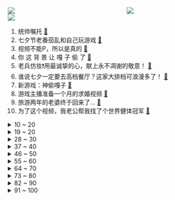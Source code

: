 <div >
	<a style="float:left;width:55%;" href = "https://github.com/anuraghazra/github-readme-stats">
	 <img src = "https://github-readme-stats.vercel.app/api?username=iuuuuuaena&theme=buefy&show_icons=true"/>
	</a>
	<a  style="float:right;width:45%" href = "https://github.com/anuraghazra/github-readme-stats">
	 <img  src="https://github-readme-stats.vercel.app/api/top-langs/?username=anuraghazra&layout=compact"/>
	</a>
	</div>

[![](https://img.shields.io/badge/jxd-@jxdgogogo.xyz-yellowgreen.svg)](https://www.jxdgogogo.xyz)<br>
1. 统帅嘱托 [:link:](//www.bilibili.com/video/BV1GG4y1v73h) <br>
2. 七夕节老番茄乱和自己玩游戏 [:link:](//www.bilibili.com/video/BV12t4y1V7sc) <br>
3. 视频不能P，所以是真的 [:link:](//www.bilibili.com/video/BV1Bg411C7VP) <br>
4. 你 这 背 景 让 嘎 子 偷 了 [:link:](//www.bilibili.com/video/BV1Je4y1D7b4) <br>
5. 老兵仿妆❗用最诚挚的心，献上永不凋谢的敬意！ [:link:](//www.bilibili.com/video/BV1fU4y1v74M) <br>
6. 谁说七夕一定要去高档餐厅？这家大排档可浪漫多了！ [:link:](//www.bilibili.com/video/BV1aY4y1P7Ej) <br>
7. 新游戏：神偷嘎子 [:link:](//www.bilibili.com/video/BV1od4y1U7uS) <br>
8. 游戏主播准备一个月的求婚视频 [:link:](//www.bilibili.com/video/BV1Gd4y1S7GT) <br>
9. 旅游两年的老婆终于回来了... [:link:](//www.bilibili.com/video/BV1mY4y1P7uG) <br>
10. 为了这个视频，我老公帮我找了个世界健体冠军 [:link:](//www.bilibili.com/video/BV1na411N7SB) <br>
<details>
<summary>10 ~ 20</summary>

11. 下次是不是要证明我是我自己…… [:link:](//www.bilibili.com/video/BV1NG411a7se) <br>
12. 新华社受权公告 [:link:](//www.bilibili.com/video/BV1Sd4y1U7Nw) <br>
13. 我的朋友是个村长是什么体验！ [:link:](//www.bilibili.com/video/BV1Gd4y1T7Vw) <br>
14. 中华人民共和国外交部声明 [:link:](//www.bilibili.com/video/BV1hF411A7ce) <br>
15. 金轮电影宇宙 [:link:](//www.bilibili.com/video/BV1Fg411275z) <br>
16. 《蒜香蒸排骨》谁能拒绝？比油炸的更健康！ [:link:](//www.bilibili.com/video/BV1JB4y1r73C) <br>
17. 【时代少年团】《哭泣的游戏》剧情版MV [:link:](//www.bilibili.com/video/BV12S4y1x7oa) <br>
18. 纳米ikun，黑子 ! [:link:](//www.bilibili.com/video/BV1hG411h729) <br>
19. 两对情侣居然在一起干这样的事？？？ [:link:](//www.bilibili.com/video/BV1Qg41117js) <br>
</details>
<details>
<summary>19 ~ 20</summary>

20. 工作第一年VS工作第十年 [:link:](//www.bilibili.com/video/BV1JG4y1v7av) <br>
21. 我的女儿出生第一天 [:link:](//www.bilibili.com/video/BV1PW4y117Ud) <br>
22. （当你去找有对象的朋友玩） [:link:](//www.bilibili.com/video/BV1gr4y1577U) <br>
23. 《原神》EP - 硝彩盛放之光 [:link:](//www.bilibili.com/video/BV1Zd4y1K76h) <br>
24. 法律咨询的4大顶流 [:link:](//www.bilibili.com/video/BV1xV4y1j7vU) <br>
25. 英国皇家卫兵为什么要大声吼游客？全球不知道的卫兵冷知识。 [:link:](//www.bilibili.com/video/BV1xV4y1j7xT) <br>
26. “雪崩时，没有一片雪花是无辜的” [:link:](//www.bilibili.com/video/BV1fG411h7t4) <br>
27. 羞耻是真羞耻，快乐也是真快乐 [:link:](//www.bilibili.com/video/BV1WW4y117Jw) <br>
28. 这搭档不能要！ [:link:](//www.bilibili.com/video/BV19U4y1Y7k7) <br>
</details>
<details>
<summary>28 ~ 30</summary>

29. 贩卖吸食毒品工具的小店被粉丝天眼举报！老板娘：「问就是不知道」 [:link:](//www.bilibili.com/video/BV1vd4y1U7Pr) <br>
30. 爸妈下班前的极限一小时…… [:link:](//www.bilibili.com/video/BV1Xa411T78h) <br>
31. 《关于我妈花十块钱买了个雪王杯给我但是用他热水泡茶导致雪王变形这件事》 [:link:](//www.bilibili.com/video/BV14g411C7kC) <br>
32. 请选择英雄 [:link:](//www.bilibili.com/video/BV1jN4y1j7dV) <br>
33. 三倍体西瓜到底是什么？ [:link:](//www.bilibili.com/video/BV1sd4y1U7h4) <br>
34. 【俄罗斯街拍P23】热爱生活的人总带着笑意 | Semkavkvadrate [:link:](//www.bilibili.com/video/BV1hY4y1P7gp) <br>
35. 耗时66666分钟千里江山图被我做成手镯 [:link:](//www.bilibili.com/video/BV1ZW4y1y7FL) <br>
36. 现实中女生的真实想法… [:link:](//www.bilibili.com/video/BV1kt4y1V7CS) <br>
37. 我偶然翻到了高三时期她留在我mp3里的留言 [:link:](//www.bilibili.com/video/BV1Le4y1X78q) <br>
</details>
<details>
<summary>37 ~ 40</summary>

38. 【特种兵 立二等功】放弃提干！放弃安置！真的后悔了？ [:link:](//www.bilibili.com/video/BV1Ge4y1D7u5) <br>
39. 教练是我爸 一路骂到家 [:link:](//www.bilibili.com/video/BV1zS4y1x7Dw) <br>
40. 【查理九世COS】【场照】这是你的童年吗？ [:link:](//www.bilibili.com/video/BV14a411Z7Km) <br>
41. 当我故意把女友叫成她闺蜜的名字！ [:link:](//www.bilibili.com/video/BV12t4y1V7E1) <br>
42. 这才是真正的丛林神庙！【我的世界·文明复苏#10】 [:link:](//www.bilibili.com/video/BV1mU4y1Y7Hj) <br>
43. 【原神】耗时40小时！！！两只凯瑟琳会晤成功！！！ [:link:](//www.bilibili.com/video/BV1ZB4y1r742) <br>
44. 当你穿越到了「哈利波特」的魔法世界!!？ [:link:](//www.bilibili.com/video/BV1hF411A76L) <br>
45. “说 摆 就 摆” [:link:](//www.bilibili.com/video/BV11a411Z7o9) <br>
46. 这种害人的东西为什么会存在？ 脊柱胸椎曲度就是这么被弄没的！ [:link:](//www.bilibili.com/video/BV1bd4y1N7mH) <br>
</details>
<details>
<summary>46 ~ 50</summary>

47. 【荒野大镖客2】我的亚瑟真的需要救赎吗？（二） [:link:](//www.bilibili.com/video/BV16a411Z7mX) <br>
48. 在无尽的沙漠当中没有树木！该如何生存下去【我的世界】 P5 [:link:](//www.bilibili.com/video/BV1NB4y1874p) <br>
49. 原来书上的这些东西也有名字！ [:link:](//www.bilibili.com/video/BV11B4y1b7tC) <br>
50. 对小孩来说可能不太健康，对成年人来说刚刚好！ [:link:](//www.bilibili.com/video/BV1FS4y147fH) <br>
51. 《全新功能上线！遇到“限流”怎么办？》 [:link:](//www.bilibili.com/video/BV15G4y1v7jy) <br>
52. 【PV】群青，但贝拉翻唱版 [:link:](//www.bilibili.com/video/BV1FB4y187ZT) <br>
53. 已经开始！东部战区陆续在台岛周边开展一系列联合军事行动 [:link:](//www.bilibili.com/video/BV1ZG4y1e79n) <br>
54. 我拍的中国空间站比日本人拍的更“土”！这是全球公开范围内最清晰了不？ [:link:](//www.bilibili.com/video/BV17d4y1T78f) <br>
55. 管记水席  厨子探店¥688 [:link:](//www.bilibili.com/video/BV1zU4y1Y76M) <br>
</details>
<details>
<summary>55 ~ 60</summary>

56. 去蜡像馆的人拍视频有多拼命 [:link:](//www.bilibili.com/video/BV1oa411M7Yz) <br>
57. 500个史诗皮肤秘宝能开出什么 [:link:](//www.bilibili.com/video/BV1WG4y1v7g9) <br>
58. 【花亦山】罗衣轻解 丨夏日皮肤PV [:link:](//www.bilibili.com/video/BV1LV4y1j7MA) <br>
59. 終於啊來到天安門，祝祖國繁榮昌盛 [:link:](//www.bilibili.com/video/BV1va411N7L3) <br>
60. 【猛男版】小城夏天丨来看看我们生活的小城吧！ [:link:](//www.bilibili.com/video/BV1pW4y1y7AJ) <br>
61. 别人代女主而我代助理… [:link:](//www.bilibili.com/video/BV1od4y1K7z4) <br>
62. 急急国王是什么梗【梗指南】 [:link:](//www.bilibili.com/video/BV1VB4y187wR) <br>
63. 【散人】国产悬疑恐怖《隐秘的角落》试玩 逃脱轮回的一天 [:link:](//www.bilibili.com/video/BV1XS4y1x7kw) <br>
64. 郭站长首次尝鲜“假背景”！ [:link:](//www.bilibili.com/video/BV1Zt4y1V7CE) <br>
</details>
<details>
<summary>64 ~ 70</summary>

65. 当你有个电竞职业选手室友是种什么体验 [:link:](//www.bilibili.com/video/BV1xa411N72G) <br>
66. 又心疼又敬佩！这就是我们的中国军人！ [:link:](//www.bilibili.com/video/BV1GF411A7ry) <br>
67. 两名不一样的永生者，在水比命贵的星球上如何共存？ [:link:](//www.bilibili.com/video/BV1xW4y1179H) <br>
68. 坚硬的大理石，能雕出轻盈的薄纱质感吗？ [:link:](//www.bilibili.com/video/BV1ra411N7Dg) <br>
69. 疯狂且鲁莽，一款死亡后会“自毁”的电子游戏 [:link:](//www.bilibili.com/video/BV1QN4y1L7yn) <br>
70. 【排版】看完赶紧把“老婆们”安排起来 [:link:](//www.bilibili.com/video/BV1ed4y1T7tn) <br>
71. 让我们踢出一整个盛夏！ [:link:](//www.bilibili.com/video/BV1EW4y117wN) <br>
72. 【哈利波特】| 卧槽，我终于知道说话像唱歌是什么感觉了！ [:link:](//www.bilibili.com/video/BV1td4y1U75L) <br>
73. 【野生人类观察】能认识这些睿智朋友，真是我的福气 [:link:](//www.bilibili.com/video/BV1AT41177Wp) <br>
</details>
<details>
<summary>73 ~ 80</summary>

74. 木偶：骗人有意思？ [:link:](//www.bilibili.com/video/BV1yW4y1a7CM) <br>
75. 请告诉他们，百年后的中国，海晏河清 [:link:](//www.bilibili.com/video/BV1kG411h7yi) <br>
76. 偷鸡摸狗？天下我有！我从来没见过这么离谱的男主 [:link:](//www.bilibili.com/video/BV1bW4y117hD) <br>
77. up主爆改粉丝旧衣，你可以永远相信古人的审美！ [:link:](//www.bilibili.com/video/BV1oG411h7fy) <br>
78. 老板说过的每句话都要记在心里，不能疏忽。 [:link:](//www.bilibili.com/video/BV1hV4y1j7bK) <br>
79. 一生要强的男人 [:link:](//www.bilibili.com/video/BV1EB4y1C7iT) <br>
80. “ 冰  块  刺  客 4.0 ” [:link:](//www.bilibili.com/video/BV1aY4y1P7ZV) <br>
81. 老七为何做全职爸爸 [:link:](//www.bilibili.com/video/BV1GG411h7wG) <br>
82. 这形状感觉不太像猫，再看看 [:link:](//www.bilibili.com/video/BV1AG4y1v7gf) <br>
</details>
<details>
<summary>82 ~ 90</summary>

83. 你们私信的特别特别特别好吃的火烧云，排了3个小时才吃到！ [:link:](//www.bilibili.com/video/BV18U4y1Y7r2) <br>
84. 拿起相机的近半年，我定格了哪些瞬间 [:link:](//www.bilibili.com/video/BV1PB4y1r75p) <br>
85. 《新 忍 者 神 龟》 [:link:](//www.bilibili.com/video/BV14d4y1T7m3) <br>
86. 求 婚 背 景 和 人 都 是 真 的！❤️ [:link:](//www.bilibili.com/video/BV1Ka411K7Bj) <br>
87. 又是当年的经典歌曲了，广场舞：快乐崇拜 [:link:](//www.bilibili.com/video/BV14d4y1U7n9) <br>
88. 西北京男人们的变身！双人纯享版！ [:link:](//www.bilibili.com/video/BV1Bg411C7Gq) <br>
89. 【原神】宵宫新皮肤！超美原创浴衣——「夏日花火」 [:link:](//www.bilibili.com/video/BV1JF411A7tH) <br>
90. 我在开玩笑，他也在开玩笑，挺好。不愧是我们 [:link:](//www.bilibili.com/video/BV1WT41177Mr) <br>
91. 这 牛 缺 钙 [:link:](//www.bilibili.com/video/BV1Jd4y1T7Ba) <br>
</details>
<details>
<summary>91 ~ 100</summary>

92. 超跑发布会长什么样？国内惊现史上最强量产阿斯顿马丁 [:link:](//www.bilibili.com/video/BV1gN4y1j7C7) <br>
93. 《猫生如戏》 [:link:](//www.bilibili.com/video/BV1nG4y1v7kZ) <br>
94. ⚡出 刀 即 巅 峰⚡ [:link:](//www.bilibili.com/video/BV1MB4y1r7mR) <br>
95. 你好，纯擦 [:link:](//www.bilibili.com/video/BV1oa411T7HN) <br>
96. 水逆一整月 受不住了 破大防！ [:link:](//www.bilibili.com/video/BV1NB4y1r7jV) <br>
97. 【崩坏3】格蕾修梦游仙境 [:link:](//www.bilibili.com/video/BV18W4y117Sd) <br>
98. 今年是退伍的第八个年头了，祝所有现役和退役的兄弟们，八一节快乐 [:link:](//www.bilibili.com/video/BV1BB4y1r7oM) <br>
99. 恋爱呐 最重要的就是合适喽～ [:link:](//www.bilibili.com/video/BV1eS4y1x72T) <br>
100. 绝了！好吃到爆的【口蘑虾滑】三种神仙吃法来了！赶紧收藏给家人看！ [:link:](//www.bilibili.com/video/BV1Pd4y1T7zL) <br>
</details>
